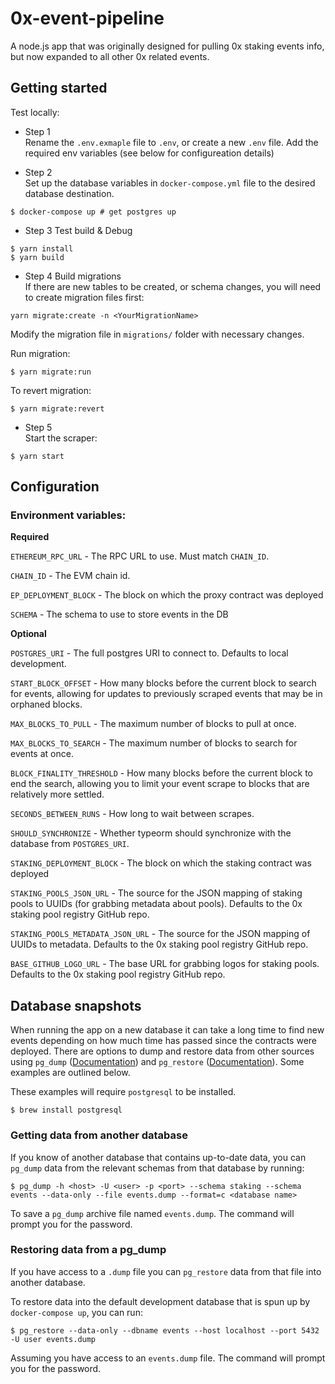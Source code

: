 # 0x-event-pipeline

A node.js app that was originally designed for pulling 0x staking events info, but now expanded to all other 0x related events.

## Getting started

Test locally:

-   Step 1  
    Rename the `.env.exmaple` file to `.env`, or create a new `.env` file. Add the required env variables (see below for configureation details)

-   Step 2  
    Set up the database variables in `docker-compose.yml` file to the desired database destination.

```
$ docker-compose up # get postgres up
```

-   Step 3 Test build & Debug

```
$ yarn install
$ yarn build
```

-   Step 4 Build migrations  
    If there are new tables to be created, or schema changes, you will need to create migration files first:

```
yarn migrate:create -n <YourMigrationName>
```

Modify the migration file in `migrations/` folder with necessary changes.

Run migration:

```
$ yarn migrate:run

```

To revert migration:

```
$ yarn migrate:revert

```

-   Step 5  
    Start the scraper:

```
$ yarn start
```

## Configuration

### Environment variables:

**Required**

`ETHEREUM_RPC_URL` - The RPC URL to use. Must match `CHAIN_ID`.

`CHAIN_ID` - The EVM chain id.

`EP_DEPLOYMENT_BLOCK` - The block on which the proxy contract was deployed

`SCHEMA` - The schema to use to store events in the DB

**Optional**

`POSTGRES_URI` - The full postgres URI to connect to. Defaults to local development.

`START_BLOCK_OFFSET` - How many blocks before the current block to search for events, allowing for updates to previously scraped events that may be in orphaned blocks.

`MAX_BLOCKS_TO_PULL` - The maximum number of blocks to pull at once.

`MAX_BLOCKS_TO_SEARCH` - The maximum number of blocks to search for events at once.

`BLOCK_FINALITY_THRESHOLD` - How many blocks before the current block to end the search, allowing you to limit your event scrape to blocks that are relatively more settled.

`SECONDS_BETWEEN_RUNS` - How long to wait between scrapes.

`SHOULD_SYNCHRONIZE` - Whether typeorm should synchronize with the database from `POSTGRES_URI`.

`STAKING_DEPLOYMENT_BLOCK` - The block on which the staking contract was deployed

`STAKING_POOLS_JSON_URL` - The source for the JSON mapping of staking pools to UUIDs (for grabbing metadata about pools). Defaults to the 0x staking pool registry GitHub repo.

`STAKING_POOLS_METADATA_JSON_URL` - The source for the JSON mapping of UUIDs to metadata. Defaults to the 0x staking pool registry GitHub repo.

`BASE_GITHUB_LOGO_URL` - The base URL for grabbing logos for staking pools. Defaults to the 0x staking pool registry GitHub repo.

## Database snapshots

When running the app on a new database it can take a long time to find new events depending on how much time has passed since the contracts were deployed. There are options to dump and restore data from other sources using `pg_dump` ([Documentation](https://www.postgresql.org/docs/9.6/app-pgdump.html)) and `pg_restore` ([Documentation](https://www.postgresql.org/docs/9.2/app-pgrestore.html)). Some examples are outlined below.

These examples will require `postgresql` to be installed.

```
$ brew install postgresql
```

### Getting data from another database

If you know of another database that contains up-to-date data, you can `pg_dump` data from the relevant schemas from that database by running:

```
$ pg_dump -h <host> -U <user> -p <port> --schema staking --schema events --data-only --file events.dump --format=c <database name>
```

To save a `pg_dump` archive file named `events.dump`. The command will prompt you for the password.

### Restoring data from a pg_dump

If you have access to a `.dump` file you can `pg_restore` data from that file into another database.

To restore data into the default development database that is spun up by `docker-compose up`, you can run:

```
$ pg_restore --data-only --dbname events --host localhost --port 5432 -U user events.dump
```

Assuming you have access to an `events.dump` file. The command will prompt you for the password.
